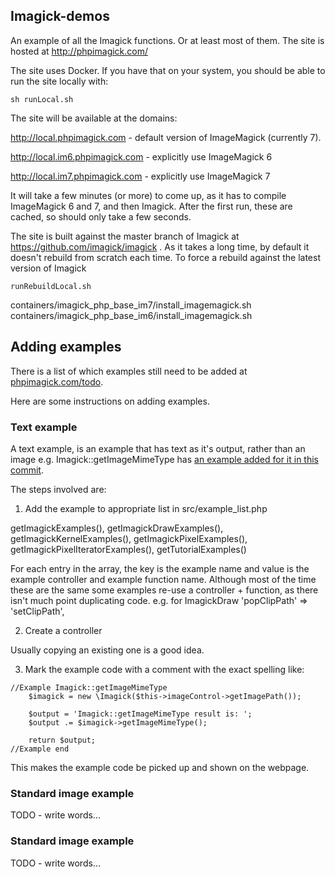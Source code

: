 
## Imagick-demos

An example of all the Imagick functions. Or at least most of them. The site is hosted at http://phpimagick.com/

The site uses Docker. If you have that on your system, you should be able to run the site locally with:

```
sh runLocal.sh
```

The site will be available at the domains:

http://local.phpimagick.com - default version of ImageMagick (currently 7).

http://local.im6.phpimagick.com - explicitly use ImageMagick 6

http://local.im7.phpimagick.com - explicitly use ImageMagick 7

It will take a few minutes (or more) to come up, as it has to compile ImageMagick 6 and 7, and then Imagick. After the first run, these are cached, so should only take a few seconds.

The site is built against the master branch of Imagick at https://github.com/imagick/imagick . As it takes a long time, by default it doesn't rebuild from scratch each time. To force a rebuild against the latest version of Imagick

```
runRebuildLocal.sh
```

containers/imagick_php_base_im7/install_imagemagick.sh
containers/imagick_php_base_im6/install_imagemagick.sh


## Adding examples

There is a list of which examples still need to be added at [phpimagick.com/todo](https://phpimagick.com/todo).

Here are some instructions on adding examples.

### Text example

A text example, is an example that has text as it's output, rather than an image e.g. Imagick::getImageMimeType has [an example added for it in this commit](https://github.com/Imagick/ImagickDemos/commit/9df6cef1051ab6fa90d1bf834a23d083bdf5ab79).

The steps involved are:

1. Add the example to appropriate list in src/example_list.php

getImagickExamples(), getImagickDrawExamples(), getImagickKernelExamples(), getImagickPixelExamples(), getImagickPixelIteratorExamples(), getTutorialExamples()

For each entry in the array, the key is the example name and value is the example controller and example function name. Although most of the time these are the same some examples re-use a controller + function, as there isn't much point duplicating code. e.g. for ImagickDraw 'popClipPath' => 'setClipPath',

2. Create a controller

Usually copying an existing one is a good idea.

3. Mark the example code with a comment with the exact spelling like:

```
//Example Imagick::getImageMimeType
    $imagick = new \Imagick($this->imageControl->getImagePath());

    $output = 'Imagick::getImageMimeType result is: ';
    $output .= $imagick->getImageMimeType();

    return $output;
//Example end
```

This makes the example code be picked up and shown on the webpage.



### Standard image example

TODO - write words...

### Standard image example

TODO - write words...